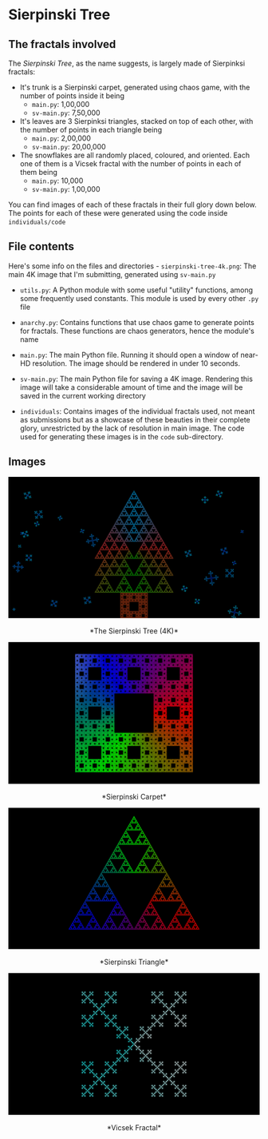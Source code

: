 # Sierpinski Tree


## The fractals involved

The *Sierpinski Tree*, as the name suggests, is largely made of Sierpinksi fractals:
- It's trunk is a Sierpinski carpet, generated using chaos game, with the number of points inside it being
    - `main.py`: 1,00,000
    - `sv-main.py`: 7,50,000
- It's leaves are 3 Sierpinksi triangles, stacked on top of each other, with the number of points in each triangle being
    - `main.py`: 2,00,000
    - `sv-main.py`: 20,00,000
- The snowflakes are all randomly placed, coloured, and oriented. Each one of them is a Vicsek fractal with the number of points in each of them being
    - `main.py`: 10,000
    - `sv-main.py`: 1,00,000

You can find images of each of these fractals in their full glory down below. The points for each of these were generated using the code inside `individuals/code`



## File contents

Here's some info on the files and directories - `sierpinski-tree-4k.png`: The main 4K image that I'm submitting, generated using `sv-main.py`

- `utils.py`:
    A Python module with some useful "utility" functions, among some frequently used constants. This module is used by every other `.py` file

- `anarchy.py`:
    Contains functions that use chaos game to generate points for fractals. These functions are chaos generators, hence the module's name

- `main.py`:
    The main Python file. Running it should open a window of near-HD resolution. The image should be rendered in under 10 seconds.

- `sv-main.py`:
    The main Python file for saving a 4K image. Rendering this image will take a considerable amount of time and the image will be saved in the current working directory

- `individuals`:
    Contains images of the individual fractals used, not meant as submissions but as a showcase of these beauties in their complete glory, unrestricted by the lack of resolution in main image. The code used for generating these images is in the `code` sub-directory.



## Images

![The Sierpinski Tree (4K)](sierpinski-tree-4k.png)
<center>*The Sierpinski Tree (4K)*</center>

![Sierpinski Carpet](individuals/sierpinski-carpet.png)
<center>*Sierpinski Carpet*</center>

![Sierpinski Triangle](individuals/sierpinski-triangle.png)
<center>*Sierpinski Triangle*</center>

![Vicsek Fractal](individuals/vicsek-fractal.png)
<center>*Vicsek Fractal*</center>

